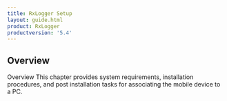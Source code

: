 ```yaml
---
title: RxLogger Setup
layout: guide.html
product: RxLogger
productversion: '5.4'
---
```


## Overview

Overview
This chapter provides system requirements, installation procedures, and post installation tasks for associating the mobile device to a PC.
